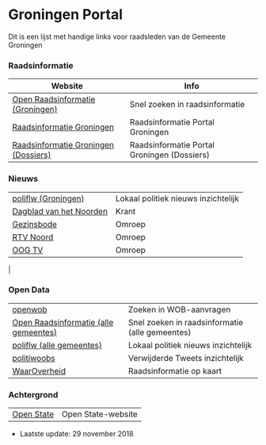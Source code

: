 # Groningen Portal

Dit is een lijst met handige links voor raadsleden van de Gemeente Groningen

### Raadsinformatie

| Website | Info |
| ------ | ------ |
|  [Open Raadsinformatie (Groningen)](https://zoek.openraadsinformatie.nl/#/g/groningen) | Snel zoeken in raadsinformatie |
|  [Raadsinformatie Groningen](https://groningen.raadsinformatie.nl) | Raadsinformatie Portal Groningen |
|  [Raadsinformatie Groningen (Dossiers)](https://groningen.raadsinformatie.nl) | Raadsinformatie Portal Groningen (Dossiers) |


### Nieuws

|||
| ------ | ------ | 
|  [poliflw (Groningen)](https://poliflw.nl/zoeken?location=Groningen) | Lokaal politiek nieuws inzichtelijk |  
[Dagblad van het Noorden](https://dvhn.nl) | Krant |
|  [Gezinsbode](https://gezinsbode.nl) | Omroep |
|  [RTV Noord](https://rtvnoord.nl) | Omroep |
|  [OOG TV](https://oogtv.nl) | Omroep |
|  
 
### Open Data

|||
| ------ | ------ |
| [openwob](https://www.openwob.nl) | Zoeken in WOB-aanvragen
|  [Open Raadsinformatie (alle gemeentes)](https://zoek.openraadsinformatie.nl) | Snel zoeken in raadsinformatie (alle gemeentes)|
| [poliflw (alle gemeentes)](https://poliflw.nl) | Lokaal politiek nieuws inzichtelijk |
| [politiwoobs](http://politwoops.eu/) | Verwijderde Tweets inzichtelijk |
| [WaarOverheid](https://app.waaroverheid.nl/WK001400) | Raadsinformatie op kaart |

### Achtergrond

|||
| ------ | ------ |
| [Open State](http://openstate.eu) |  Open State-website

  - Laatste update: 29 november 2018

